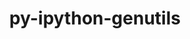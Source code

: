 ---
title: "py-ipython-genutils"
layout: cache
categories: [package, develop]
meta: {"compilers": ["none"], "num_specs": 19, "num_specs_by_stack": {"e4s": 9, "e4s-neoverse-v2": 10, "root": 19}, "oss": ["ubuntu22.04"], "platforms": ["linux"], "stacks": ["e4s", "e4s-neoverse-v2", "root"], "targets": ["neoverse_v2", "x86_64_v3"], "versions": ["0.2.0"]}
spec_details: [{"compiler": "none", "hash": "2j745gfv23gwdn73zzfd4dvypwmnljmg", "os": "ubuntu22.04", "platform": "linux", "size": "-", "stacks": ["e4s", "root"], "target": "x86_64_v3", "variants": ["build_system=python_pip"], "versions": ["0.2.0"]}, {"compiler": "none", "hash": "3p5vrasharebuvlgo3wyiaiqqakxjq5r", "os": "ubuntu22.04", "platform": "linux", "size": "-", "stacks": ["e4s-neoverse-v2", "root"], "target": "neoverse_v2", "variants": ["build_system=python_pip"], "versions": ["0.2.0"]}, {"compiler": "none", "hash": "425uhinb5hkop4fwmciouupfqlqbr3ay", "os": "ubuntu22.04", "platform": "linux", "size": "-", "stacks": ["e4s-neoverse-v2", "root"], "target": "neoverse_v2", "variants": ["build_system=python_pip"], "versions": ["0.2.0"]}, {"compiler": "none", "hash": "5rhdtoihpezichnxte3lfmwgeanw32p2", "os": "ubuntu22.04", "platform": "linux", "size": "-", "stacks": ["e4s", "root"], "target": "x86_64_v3", "variants": ["build_system=python_pip"], "versions": ["0.2.0"]}, {"compiler": "none", "hash": "botvjnytkxqbxj3r7alq5yct4qlsevyg", "os": "ubuntu22.04", "platform": "linux", "size": "-", "stacks": ["e4s", "root"], "target": "x86_64_v3", "variants": ["build_system=python_pip"], "versions": ["0.2.0"]}, {"compiler": "none", "hash": "ewyehlqcdo22xes3jlhxl2g44ccppu7l", "os": "ubuntu22.04", "platform": "linux", "size": "-", "stacks": ["e4s-neoverse-v2", "root"], "target": "neoverse_v2", "variants": ["build_system=python_pip"], "versions": ["0.2.0"]}, {"compiler": "none", "hash": "g6iujlbij4g7mx2k2yhr7gzoyt76wr6p", "os": "ubuntu22.04", "platform": "linux", "size": "-", "stacks": ["e4s-neoverse-v2", "root"], "target": "neoverse_v2", "variants": ["build_system=python_pip"], "versions": ["0.2.0"]}, {"compiler": "none", "hash": "gjgmo226z35skzj366u7scxndrwcdwra", "os": "ubuntu22.04", "platform": "linux", "size": "-", "stacks": ["e4s-neoverse-v2", "root"], "target": "neoverse_v2", "variants": ["build_system=python_pip"], "versions": ["0.2.0"]}, {"compiler": "none", "hash": "jwv2c5ggsvsxuux3bgpslu5ql6yxy3xg", "os": "ubuntu22.04", "platform": "linux", "size": "-", "stacks": ["e4s-neoverse-v2", "root"], "target": "neoverse_v2", "variants": ["build_system=python_pip"], "versions": ["0.2.0"]}, {"compiler": "none", "hash": "ko5vg2jusyemgjrzlczssez4cj47c5aw", "os": "ubuntu22.04", "platform": "linux", "size": "-", "stacks": ["e4s-neoverse-v2", "root"], "target": "neoverse_v2", "variants": ["build_system=python_pip"], "versions": ["0.2.0"]}, {"compiler": "none", "hash": "mh2mrrz6g6yyjsxuvti67unpxvcmbnoz", "os": "ubuntu22.04", "platform": "linux", "size": "-", "stacks": ["e4s-neoverse-v2", "root"], "target": "neoverse_v2", "variants": ["build_system=python_pip"], "versions": ["0.2.0"]}, {"compiler": "none", "hash": "nhz4vtpoj3j6qf63upbrex44wjihn2el", "os": "ubuntu22.04", "platform": "linux", "size": "-", "stacks": ["e4s", "root"], "target": "x86_64_v3", "variants": ["build_system=python_pip"], "versions": ["0.2.0"]}, {"compiler": "none", "hash": "oai56o3w2imozo4236u3vgitqreup4ii", "os": "ubuntu22.04", "platform": "linux", "size": "-", "stacks": ["e4s", "root"], "target": "x86_64_v3", "variants": ["build_system=python_pip"], "versions": ["0.2.0"]}, {"compiler": "none", "hash": "uqxm73vrllmzdw5xepfc7elk7g3yzga7", "os": "ubuntu22.04", "platform": "linux", "size": "-", "stacks": ["e4s-neoverse-v2", "root"], "target": "neoverse_v2", "variants": ["build_system=python_pip"], "versions": ["0.2.0"]}, {"compiler": "none", "hash": "wnwrtj4yy4clf34rhjswh6uhhefgdmrg", "os": "ubuntu22.04", "platform": "linux", "size": "-", "stacks": ["e4s", "root"], "target": "x86_64_v3", "variants": ["build_system=python_pip"], "versions": ["0.2.0"]}, {"compiler": "none", "hash": "wqstw5lzc6tvauswcd7mjgpopxvwugqn", "os": "ubuntu22.04", "platform": "linux", "size": "-", "stacks": ["e4s", "root"], "target": "x86_64_v3", "variants": ["build_system=python_pip"], "versions": ["0.2.0"]}, {"compiler": "none", "hash": "xcsobzhoaum7akydok5fuqfgsagcpzbf", "os": "ubuntu22.04", "platform": "linux", "size": "-", "stacks": ["e4s-neoverse-v2", "root"], "target": "neoverse_v2", "variants": ["build_system=python_pip"], "versions": ["0.2.0"]}, {"compiler": "none", "hash": "yu672kzcfozsylwwodoqg5pvah3lvgml", "os": "ubuntu22.04", "platform": "linux", "size": "-", "stacks": ["e4s", "root"], "target": "x86_64_v3", "variants": ["build_system=python_pip"], "versions": ["0.2.0"]}, {"compiler": "none", "hash": "zn4ruhw7ui6pslgx6kuelngfjpjsvcut", "os": "ubuntu22.04", "platform": "linux", "size": "-", "stacks": ["e4s", "root"], "target": "x86_64_v3", "variants": ["build_system=python_pip"], "versions": ["0.2.0"]}]
---
